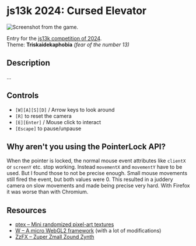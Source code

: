 # js13k 2024: Cursed Elevator

![Screenshot from the game.](thumb_400x250.png?raw=true)

Entry for the [js13k competition of 2024](https://2024.js13kgames.com/).  
Theme: **Triskaidekaphobia** *(fear of the number 13)*


## Description

...


## Controls

* `[W][A][S][D]` / Arrow keys to look around
* `[R]` to reset the camera
* `[E][Enter]` / Mouse click to interact
* `[Escape]` to pause/unpause


## Why aren't you using the PointerLock API?

When the pointer is locked, the normal mouse event attributes like `clientX` or `screenY` etc. stop working. Instead `movementX` and `movementY` have to be used. But I found those to not be precise enough. Small mouse movements still fired the event, but both values were 0. This resulted in a juddery camera on slow movements and made being precise very hard. With Firefox it was worse than with Chromium.


## Resources

* [ptex – Mini randomized pixel-art textures](https://xem.github.io/pxtex/)
* [W – A micro WebGL2 framework](https://xem.github.io/W/) (with a lot of modifications)
* [ZzFX – Zuper Zmall Zound Zynth](https://github.com/KilledByAPixel/ZzFX)
